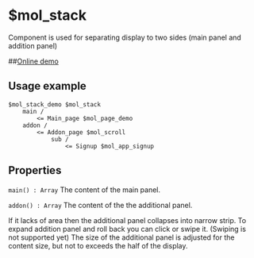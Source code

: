 # $mol_stack

Component is used for separating display to two sides (main panel and addition panel)

##[Online demo](http://eigenmethod.github.io/mol/#demo=mol_stack)

## Usage example

```
$mol_stack_demo $mol_stack
	main /
		<= Main_page $mol_page_demo
	addon /
		<= Addon_page $mol_scroll
			sub / 
				<= Signup $mol_app_signup
```

## Properties

`main() : Array`
The content of the main panel.

`addon() : Array`
The content of the the additional panel.

If it lacks of area then the additional panel collapses into narrow strip.
To expand addition panel and roll back you can click or swipe it. (Swiping is not supported yet)
The size of the additional panel is adjusted for the content size, but not to exceeds the half of the display.
